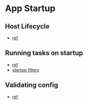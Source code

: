 # App Startup

## Host Lifecycle
- [ref](https://andrewlock.net/introducing-ihostlifetime-and-untangling-the-generic-host-startup-interactions/)

## Running tasks on startup
- [ref](https://andrewlock.net/running-async-tasks-on-app-startup-in-asp-net-core-part-1/)
- [startup filters](https://andrewlock.net/exploring-istartupfilter-in-asp-net-core/)

## Validating config
- [ref](https://andrewlock.net/adding-validation-to-strongly-typed-configuration-objects-in-asp-net-core/)